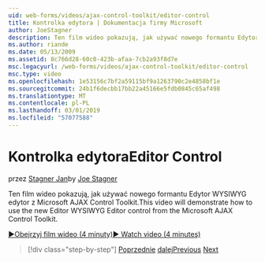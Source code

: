 ```yaml
---
uid: web-forms/videos/ajax-control-toolkit/editor-control
title: Kontrolka edytora | Dokumentacja firmy Microsoft
author: JoeStagner
description: Ten film wideo pokazują, jak używać nowego formantu Edytor WYSIWYG edytor z Microsoft AJAX Control Toolkit.
ms.author: riande
ms.date: 05/13/2009
ms.assetid: 8c766d28-60c0-423b-afaa-7cb2a93f8d7e
msc.legacyurl: /web-forms/videos/ajax-control-toolkit/editor-control
msc.type: video
ms.openlocfilehash: 1e53156c7bf2a59115bf9a1263790c2e4858bf1e
ms.sourcegitcommit: 24b1f6decbb17bb22a45166e5fdb0845c65af498
ms.translationtype: MT
ms.contentlocale: pl-PL
ms.lasthandoff: 03/01/2019
ms.locfileid: "57077588"
---
```

<a name="editor-control"></a><span data-ttu-id="f662e-103">Kontrolka edytora</span><span class="sxs-lookup"><span data-stu-id="f662e-103">Editor Control</span></span>
====================
<span data-ttu-id="f662e-104">przez [Stagner Jan](https://github.com/JoeStagner)</span><span class="sxs-lookup"><span data-stu-id="f662e-104">by [Joe Stagner](https://github.com/JoeStagner)</span></span>

<span data-ttu-id="f662e-105">Ten film wideo pokazują, jak używać nowego formantu Edytor WYSIWYG edytor z Microsoft AJAX Control Toolkit.</span><span class="sxs-lookup"><span data-stu-id="f662e-105">This video will demonstrate how to use the new Editor WYSIWYG Editor control from the Microsoft AJAX Control Toolkit.</span></span>

[<span data-ttu-id="f662e-106">&#9654;Obejrzyj film wideo (4 minuty)</span><span class="sxs-lookup"><span data-stu-id="f662e-106">&#9654; Watch video (4 minutes)</span></span>](https://channel9.msdn.com/Blogs/ASP-NET-Site-Videos/editor-control)

> [!div class="step-by-step"]
> <span data-ttu-id="f662e-107">[Poprzednie](combo-box.md)
> [dalej](editor-control-custom.md)</span><span class="sxs-lookup"><span data-stu-id="f662e-107">[Previous](combo-box.md)
[Next](editor-control-custom.md)</span></span>
